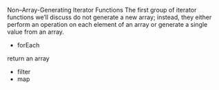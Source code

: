 Non–Array-Generating Iterator Functions
The first group of iterator functions we’ll discuss do not generate a new array; instead,
they either perform an operation on each element of an array or generate a single value
from an array.
- forEach

return an array
 - filter
 - map
